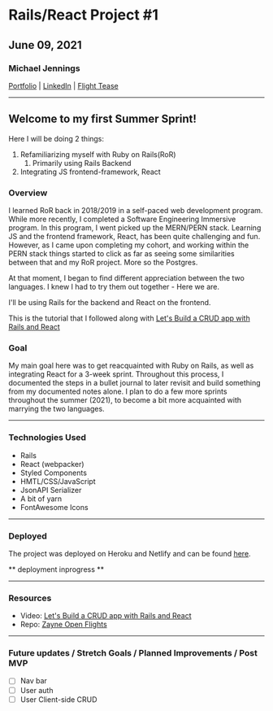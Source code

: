 # Rails/React Project #1

## June 09, 2021

### Michael Jennings

[Portfolio](https://miggymike.github.io/) | [LinkedIn](https://www.linkedin.com/in/mjennings6/) | [Flight Tease](http://you-tried-it.surge.sh/index.html)

---

## Welcome to my first Summer Sprint!

Here I will be doing 2 things:

1. Refamiliarizing myself with Ruby on Rails(RoR)
   1. Primarily using Rails Backend
2. Integrating JS frontend-framework, React

### Overview

I learned RoR back in 2018/2019 in a self-paced web development program. While more recently, I completed a Software Engineering Immersive program. In this program, I went picked up the MERN/PERN stack. Learning JS and the frontend framework, React, has been quite challenging and fun. However, as I came upon completing my cohort, and working within the PERN stack things started to click as far as seeing some similarities between that and my RoR project. More so the Postgres.

At that moment, I began to find different appreciation between the two languages. I knew I had to try them out together - Here we are.

I'll be using Rails for the backend and React on the frontend.

This is the tutorial that I followed along with [Let's Build a CRUD app with Rails and React](https://www.youtube.com/watch?v=iqh9enFWHuY)

### Goal

My main goal here was to get reacquainted with Ruby on Rails, as well as integrating React for a 3-week sprint. Throughout this process, I documented the steps in a bullet journal to later revisit and build something from my documented notes alone. I plan to do a few more sprints throughout the summer (2021), to become a bit more acquainted with marrying the two languages.

---

### Technologies Used

- Rails
- React (webpacker)
- Styled Components
- HMTL/CSS/JavaScript
- JsonAPI Serializer
- A bit of yarn
- FontAwesome Icons

---

### Deployed

The project was deployed on Heroku and Netlify and can be found [here]().

** deployment inprogress **

---

### Resources

- Video: [Let's Build a CRUD app with Rails and React](https://www.youtube.com/watch?v=iqh9enFWHuY)
- Repo: [Zayne Open Flights](https://github.com/zayneio/open-flights)

---

### Future updates / Stretch Goals / Planned Improvements / Post MVP

- [ ] Nav bar
- [ ] User auth
- [ ] User Client-side CRUD
